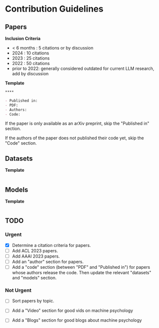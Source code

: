 # Contribution Guidelines

<!--
Good Repos for Reference
- [awesome-generative-ai](https://github.com/steven2358/awesome-generative-ai)
- [awesome-object-detection](https://github.com/amusi/awesome-object-detection)
- [awesome-image-classification](https://github.com/weiaicunzai/awesome-image-classification)
- [awesome-public-datasets](https://github.com/awesomedata/awesome-public-datasets/) 
-->

## Papers

**Inclusion Criteria**

- < 6 months : 5 citations or by discussion
- 2024 : 10 citations
- 2023 : 25 citations
- 2022 : 50 citations
- prior to 2022: generally considered outdated for current LLM research, add by discussion

**Template**

```markdown
****

- Published in: 
- PDF: 
- Authors: 
- Code: 
```

If the paper is only available as an arXiv preprint, skip the "Published in" section.

If the authors of the paper does not published their code yet, skip the "Code" section.

## Datasets

**Template**


```markdown

```

## Models

**Template**


```markdown

```

## TODO

### Urgent
- [x] Determine a citation criteria for papers.
- [ ] Add ACL 2023 papers.
- [ ] Add AAAI 2023 papers.
- [ ] Add an "author" section for papers.
- [ ] Add a "code" section (between "PDF" and "Published in") for papers whose authors release the code. Then update the relevant "datasets" and "models" section.

### Not Urgent
- [ ] Sort papers by topic.
- [ ] Add a "Video" section for good vids on machine psychology
- [ ] Add a "Blogs" section for good blogs about machine psychology

